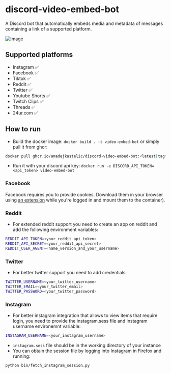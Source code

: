 # discord-video-embed-bot
A Discord bot that automatically embeds media and metadata of messages containing a link of a supported platform.

![image](https://github.com/amadejkastelic/discord-video-embed-bot/assets/26391003/bada7a36-db0d-44ba-89ee-afe4f79ad7d3)


## Supported platforms
- Instagram ✅
- Facebook ✅
- Tiktok ✅
- Reddit ✅
- Twitter ✅
- Youtube Shorts ✅
- Twitch Clips ✅
- Threads ✅
- 24ur.com ✅

## How to run
- Build the docker image: `docker build . -t video-embed-bot` or simply pull it from ghcr:
```bash
docker pull ghcr.io/amadejkastelic/discord-video-embed-bot:<latest|tag>
```
- Run it with your discord api key: `docker run -e DISCORD_API_TOKEN=<api_token> video-embed-bot`

### Facebook
Facebook requires you to provide cookies. Download them in your browser using [an extension](https://chrome.google.com/webstore/detail/get-cookiestxt-locally/cclelndahbckbenkjhflpdbgdldlbecc) while you're logged in and mount them to the container).

### Reddit
- For extended reddit support you need to create an app on reddit and add the following environment variables:
```bash
REDDIT_API_TOKEN=<your_reddit_api_token>
REDDIT_API_SECRET=<your_reddit_api_secret>
REDDIT_USER_AGENT=<name_version_and_your_username>
```

### Twitter
- For better twitter support you need to add credentials:
```bash
TWITTER_USERNAME=<your_twitter_username>
TWITTER_EMAIL=<your_twitter_email>
TWITTER_PASSWORD=<your_twitter_password>
```

### Instagram
- For better instagram integration that allows to view items that require login, you need to provide the instagram.sess file and instagram username environemnt variable:
```bash
INSTAGRAM_USERNAME=<your_instagram_username>
```
- `instagram.sess` file should be in the working directory of your instance
- You can obtain the session file by logging into Instagram in Firefox and running:
```bash
python bin/fetch_instagram_session.py
```
